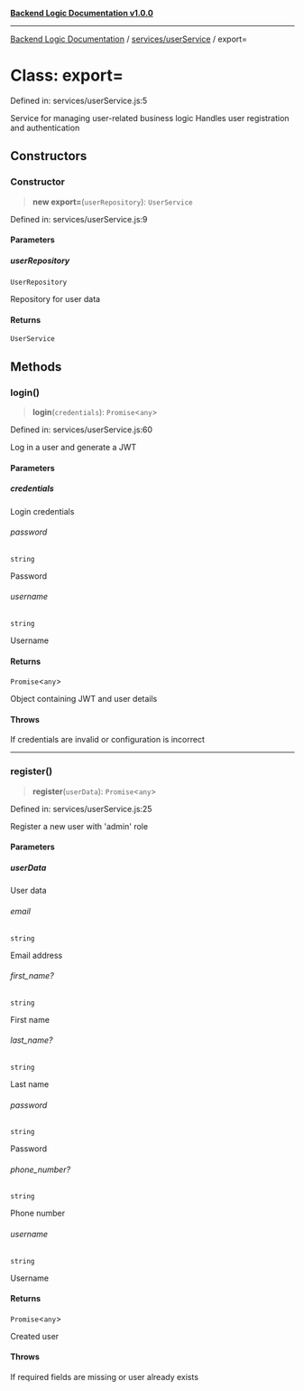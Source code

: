 [**Backend Logic Documentation v1.0.0**](../../../README.md)

***

[Backend Logic Documentation](../../../README.md) / [services/userService](../README.md) / export=

# Class: export=

Defined in: services/userService.js:5

Service for managing user-related business logic
Handles user registration and authentication

## Constructors

### Constructor

> **new export=**(`userRepository`): `UserService`

Defined in: services/userService.js:9

#### Parameters

##### userRepository

`UserRepository`

Repository for user data

#### Returns

`UserService`

## Methods

### login()

> **login**(`credentials`): `Promise`\<`any`\>

Defined in: services/userService.js:60

Log in a user and generate a JWT

#### Parameters

##### credentials

Login credentials

###### password

`string`

Password

###### username

`string`

Username

#### Returns

`Promise`\<`any`\>

Object containing JWT and user details

#### Throws

If credentials are invalid or configuration is incorrect

***

### register()

> **register**(`userData`): `Promise`\<`any`\>

Defined in: services/userService.js:25

Register a new user with 'admin' role

#### Parameters

##### userData

User data

###### email

`string`

Email address

###### first_name?

`string`

First name

###### last_name?

`string`

Last name

###### password

`string`

Password

###### phone_number?

`string`

Phone number

###### username

`string`

Username

#### Returns

`Promise`\<`any`\>

Created user

#### Throws

If required fields are missing or user already exists
